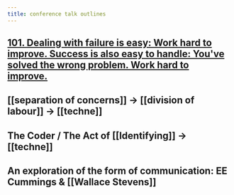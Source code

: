```yaml
---
title: conference talk outlines
---
```


## [101. Dealing with failure is easy: Work hard to improve. Success is also easy to handle: You've solved the wrong problem. Work hard to improve. ](http://www.cs.yale.edu/homes/perlis-alan/quotes.html)
## [[separation of concerns]] -> [[division of labour]] -> [[techne]]
## The Coder / The Act of [[Identifying]] -> [[techne]]
## An exploration of the form of communication: EE Cummings & [[Wallace Stevens]]
